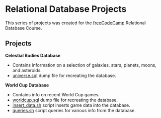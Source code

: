 # Relational Database Projects

This series of projects was created for the [freeCodeCamp](https://www.freecodecamp.org/) Relational Database Course.

## Projects
**Celestial Bodies Database**
- Contains information on a selection of galaxies, stars, planets, moons, and asteroids.
- [universe.sql](https://github.com/austin-weeks/fCC-Relational-Database-Projects/blob/main/Celestial%20Bodies%20Database/universe.sql) dump file for recreating the database.

**World Cup Database**
- Contains info on recent World Cup games.
- [worldcup.sql](https://github.com/austin-weeks/fCC-Relational-Database-Projects/blob/main/World%20Cup%20Database/worldcup.sql) dump file for recreating the database.
- [insert_data.sh](https://github.com/austin-weeks/fCC-Relational-Database-Projects/blob/main/World%20Cup%20Database/insert_data.sh) script inserts game data into the database.
- [queries.sh](https://github.com/austin-weeks/fCC-Relational-Database-Projects/blob/main/World%20Cup%20Database/queries.sh) script queries for various info from the database.
